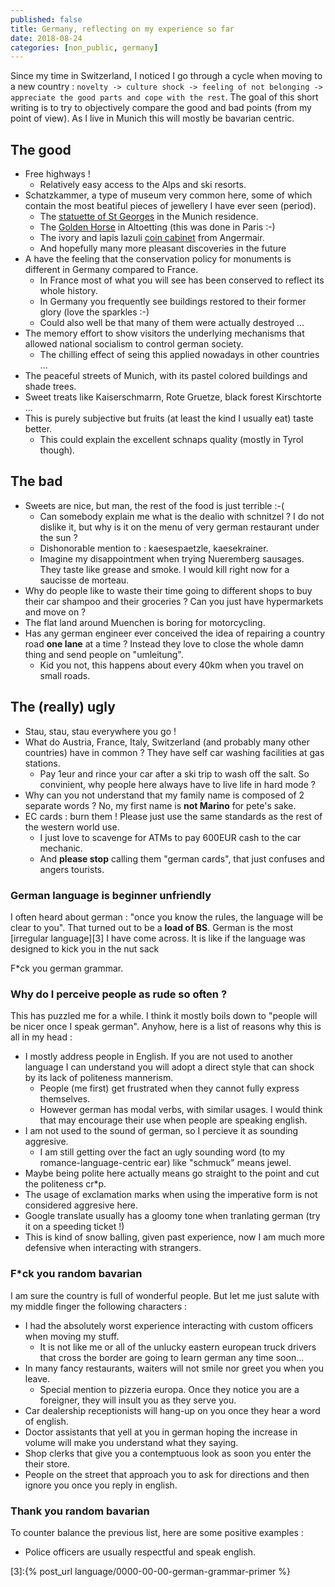 ```yaml
---
published: false
title: Germany, reflecting on my experience so far
date: 2018-08-24
categories: [non_public, germany]
---
```


Since my time in Switzerland, I noticed I go through a cycle when moving to a new country : `novelty -> culture shock -> feeling of not belonging -> appreciate the good parts and cope with the rest`.
The goal of this short writing is to try to objectively compare the good and bad points (from my point of view).
As I live in Munich this will mostly be bavarian centric.

## The good

* Free highways !
  * Relatively easy access to the Alps and ski resorts.
* Schatzkammer, a type of museum very common here, some of which contain the most beatiful pieces of jewellery I have ever seen (period).
  * The [statuette of St Georges][0] in the Munich residence.
  * The [Golden Horse][1] in Altoetting (this was done in Paris :-)
  * The ivory and lapis lazuli [coin cabinet][2] from Angermair.
  * And hopefully many more pleasant discoveries in the future
* A have the feeling that the conservation policy for monuments is different in Germany compared to France.
  * In France most of what you will see has been conserved to reflect its whole history.
  * In Germany you frequently see buildings restored to their former glory (love the sparkles :-)
  * Could also well be that many of them were actually destroyed ...
* The memory effort to show visitors the underlying mechanisms that allowed national socialism to control german society.
  * The chilling effect of seing this applied nowadays in other countries ...
* The peaceful streets of Munich, with its pastel colored buildings and shade trees.
* Sweet treats like Kaiserschmarrn, Rote Gruetze, black forest Kirschtorte ...
* This is purely subjective but fruits (at least the kind I usually eat) taste better.
  * This could explain the excellent schnaps quality (mostly in Tyrol though).


## The bad

* Sweets are nice, but man, the rest of the food is just terrible :-(
  * Can somebody explain me what is the dealio with schnitzel ? I do not dislike it, but why is it on the menu of very german restaurant under the sun ?
  * Dishonorable mention to : kaesespaetzle, kaesekrainer. 
  * Imagine my disappointment when trying Nueremberg sausages. They taste like grease and smoke. I would kill right now for a saucisse de morteau.
* Why do people like to waste their time going to different shops to buy their car shampoo and their groceries ? Can you just have hypermarkets and move on ?
* The flat land around Muenchen is boring for motorcycling.
* Has any german engineer ever conceived the idea of repairing a country road **one lane** at a time ? Instead they love to close the whole damn thing and send people on "umleitung".
  * Kid you not, this happens about every 40km when you travel on small roads.


## The (really) ugly

* Stau, stau, stau everywhere you go !
* What do Austria, France, Italy, Switzerland (and probably many other countries) have in common ? They have self car washing facilities at gas stations.
  * Pay 1eur and rince your car after a ski trip to wash off the salt. So convinient, why people here always have to live life in hard mode ?
* Why can you not understand that my family name is composed of 2 separate words ? No, my first name is **not Marino** for pete's sake.
* EC cards : burn them ! Please just use the same standards as the rest of the western world use.
  * I just love to scavenge for ATMs to pay 600EUR cash to the car mechanic.
  * And **please stop** calling them "german cards", that just confuses and angers tourists.

### German language is beginner unfriendly

I often heard about german : "once you know the rules, the language will be clear to you". 
That turned out to be a **load of BS**. German is the most [irregular language][3] I have come across.
It is like if the language was designed to kick you in the nut sack

F\*ck you german grammar.

### Why do I perceive people as rude so often ?

This has puzzled me for a while. I think it mostly boils down to "people will be nicer once I speak german".
Anyhow, here is a list of reasons why this is all in my head :

* I mostly address people in English. If you are not used to another language I can understand you will adopt a direct style that can shock by its lack of politeness mannerism.
  * People (me first) get frustrated when they cannot fully express themselves.
  * However german has modal verbs, with similar usages. I would think that may encourage their use when people are speaking english.
* I am not used to the sound of german, so I percieve it as sounding aggresive.
  * I am still getting over the fact an ugly sounding word (to my romance-language-centric ear) like "schmuck" means jewel.
* Maybe being polite here actually means go straight to the point and cut the politeness cr\*p.
* The usage of exclamation marks when using the imperative form is not considered aggresive here.
* Google translate usually has a gloomy tone when tranlating german (try it on a speeding ticket !)
* This is kind of snow balling, given past experience, now I am much more defensive when interacting with strangers.

### F\*ck you random bavarian

I am sure the country is full of wonderful people. But let me just salute with my middle finger the following characters :

* I had the absolutely worst experience interacting with custom officers when moving my stuff.
  * It is not like me or all of the unlucky eastern european truck drivers that cross the border are going to learn german any time soon...
* In many fancy restaurants, waiters will not smile nor greet you when you leave.
  * Special mention to pizzeria europa. Once they notice you are a foreigner, they will insult you as they serve you.
* Car dealership receptionists will hang-up on you once they hear a word of english.
* Doctor assistants that yell at you in german hoping the increase in volume will make you understand what they saying.
* Shop clerks that give you a contemptuous look as soon you enter the their store.
* People on the street that approach you to ask for directions and then ignore you once you reply in english.

### Thank you random bavarian

To counter balance the previous list, here are some positive examples :

* Police officers are usually respectful and speak english.

[0]:https://de.wikipedia.org/wiki/St.-Georgs-Statuette
[1]:https://de.wikipedia.org/wiki/Goldenes_R%C3%B6ssl
[2]:https://www.bayerisches-nationalmuseum.de/index.php?id=487&L=1%27&tx_paintingdb_pi%5Bp%5D=3&cHash=67f70d4caa29f5374288d807a3203370
[3]:{% post_url language/0000-00-00-german-grammar-primer %}

